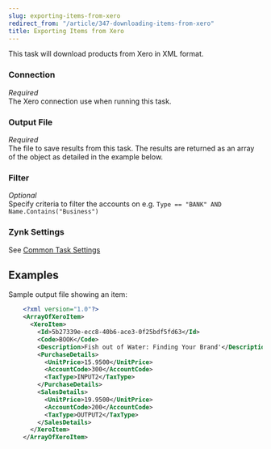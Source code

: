 ```yaml
---
slug: exporting-items-from-xero
redirect_from: "/article/347-downloading-items-from-xero"
title: Exporting Items from Xero
---
```



This task will download products from Xero in XML format.


### Connection 
_Required_  
The Xero connection use when running this task.

### Output File
_Required_  
The file to save results from this task. The results are returned as an array of the object as detailed in the example below.

### Filter
_Optional_  
Specify criteria to filter the accounts on e.g. 	`Type == "BANK" AND Name.Contains("Business")`

### Zynk Settings
See [Common Task Settings](common-task-settings)



## Examples


Sample output file showing an item:


```xml
    <?xml version="1.0"?>
    <ArrayOfXeroItem>
      <XeroItem>
        <Id>5b27339e-ecc8-40b6-ace3-0f25bdf5fd63</Id>
        <Code>BOOK</Code>
        <Description>Fish out of Water: Finding Your Brand'</Description>
        <PurchaseDetails>
          <UnitPrice>15.9500</UnitPrice>
          <AccountCode>300</AccountCode>
          <TaxType>INPUT2</TaxType>
        </PurchaseDetails>
        <SalesDetails>
          <UnitPrice>19.9500</UnitPrice>
          <AccountCode>200</AccountCode>
          <TaxType>OUTPUT2</TaxType>
        </SalesDetails>
      </XeroItem>
    </ArrayOfXeroItem>
```